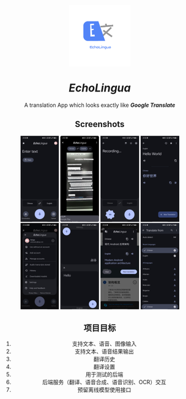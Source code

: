 <div align="center">
<img width="" src="Screenshot/echoLingua.jpg"  width=160 height=160  align="center">

# *EchoLingua*

A translation App which looks exactly like ***Google Translate***

## Screenshots

<div align="center">
<div>
<img src="Screenshot/Screenshot1.jpg" width="20%" />
<img src="Screenshot/Screenshot2.jpg" width="20%" />
<img src="Screenshot/Screenshot3.jpg" width="20%" />
<img src="Screenshot/Screenshot4.jpg" width="20%" />
<img src="Screenshot/Screenshot5.jpg" width="20%" />
<img src="Screenshot/Screenshot6.jpg" width="20%" />
<img src="Screenshot/Screenshot7.jpg" width="20%" />
<img src="Screenshot/Screenshot8.jpg" width="20%" />
</div>
</div>

## 项目目标
1. 支持文本、语音、图像输入
2. 支持文本、语音结果输出
3. 翻译历史
4. 翻译设置
5. 用于测试的后端
6. 后端服务（翻译、语音合成、语音识别、OCR）交互
7. 预留离线模型使用接口
